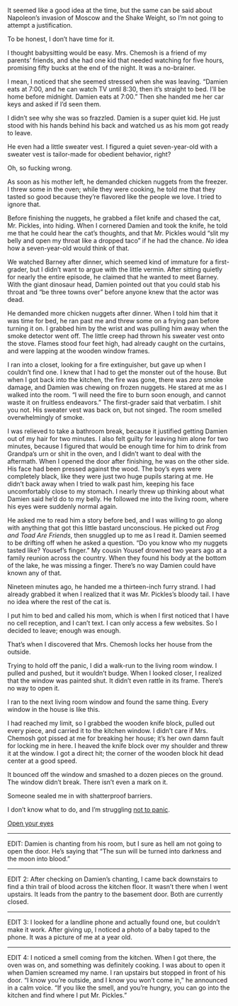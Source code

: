 It seemed like a good idea at the time, but the same can be said about Napoleon’s invasion of Moscow and the Shake Weight, so I’m not going to attempt a justification.

To be honest, I don’t have time for it. 

I thought babysitting would be easy. Mrs. Chemosh is a friend of my parents’ friends, and she had one kid that needed watching for five hours, promising fifty bucks at the end of the night. It was a no-brainer.

I mean, I noticed that she seemed stressed when she was leaving. “Damien eats at 7:00, and he can watch TV until 8:30, then it’s straight to bed. I’ll be home before midnight. Damien eats at 7:00.” Then she handed me her car keys and asked if I’d seen them.

I didn’t see why she was so frazzled. Damien is a super quiet kid. He just stood with his hands behind his back and watched us as his mom got ready to leave.

He even had a little sweater vest. I figured a quiet seven-year-old with a sweater vest is tailor-made for obedient behavior, right?

Oh, so fucking wrong.

As soon as his mother left, he demanded chicken nuggets from the freezer. I threw some in the oven; while they were cooking, he told me that they tasted so good because they’re flavored like the people we love. I tried to ignore that.

Before finishing the nuggets, he grabbed a filet knife and chased the cat, Mr. Pickles, into hiding. When I cornered Damien and took the knife, he told me that he could hear the cat’s thoughts, and that Mr. Pickles would “slit my belly and open my throat like a dropped taco” if he had the chance. *No* idea how a seven-year-old would think of that.

We watched Barney after dinner, which seemed kind of immature for a first-grader, but I didn’t want to argue with the little vermin. After sitting quietly for nearly the entire episode, he claimed that he wanted to meet Barney. With the giant dinosaur head, Damien pointed out that you could stab his throat and “be three towns over” before anyone knew that the actor was dead.

He demanded more chicken nuggets after dinner. When I told him that it was time for bed, he ran past me and threw some on a frying pan before turning it on. I grabbed him by the wrist and was pulling him away when the smoke detector went off. The little creep had thrown his sweater vest onto the stove. Flames stood four feet high, had already caught on the curtains, and were lapping at the wooden window frames. 

I ran into a closet, looking for a fire extinguisher, but gave up when I couldn’t find one. I knew that I had to get the monster out of the house. But when I got back into the kitchen, the fire was gone, there was *zero* smoke damage, and Damien was chewing on frozen nuggets. He stared at me as I walked into the room. “I will need the fire to burn soon enough, and cannot waste it on fruitless endeavors.” The first-grader said that verbatim. I shit you not. His sweater vest was back on, but not singed. The room smelled overwhelmingly of smoke.

I was relieved to take a bathroom break, because it justified getting Damien out of my hair for two minutes. I also felt guilty for leaving him alone for two minutes, because I figured that would be enough time for him to drink from Grandpa’s urn or shit in the oven, and I didn’t want to deal with the aftermath. When I opened the door after finishing, he was on the other side. His face had been pressed against the wood. The boy’s eyes were completely black, like they were just two huge pupils staring at me. He didn’t back away when I tried to walk past him, keeping his face uncomfortably close to my stomach. I nearly threw up thinking about what Damien said he’d do to my belly. He followed me into the living room, where his eyes were suddenly normal again. 

He asked me to read him a story before bed, and I was willing to go along with anything that got this little bastard unconscious. He picked out *Frog and Toad Are Friends*, then snuggled up to me as I read it. Damien seemed to be drifting off when he asked a question. “Do you know who my nuggets tasted like? Yousef’s finger.” My cousin Yousef drowned two years ago at a family reunion across the country. When they found his body at the bottom of the lake, he was missing a finger. There’s no way Damien could have known any of that. 

Nineteen minutes ago, he handed me a thirteen-inch furry strand. I had already grabbed it when I realized that it was Mr. Pickles’s bloody tail. I have no idea where the rest of the cat is.

I put him to bed and called his mom, which is when I first noticed that I have no cell reception, and I can’t text. I can only access a few websites. So I decided to leave; enough was enough.

That’s when I discovered that Mrs. Chemosh locks her house from the outside.

Trying to hold off the panic, I did a walk-run to the living room window. I pulled and pushed, but it wouldn’t budge. When I looked closer, I realized that the window was painted shut. It didn’t even rattle in its frame. There’s no way to open it. 

I ran to the next living room window and found the same thing. Every window in the house is like this.

I had reached my limit, so I grabbed the wooden knife block, pulled out every piece, and carried it to the kitchen window. I didn’t care if Mrs. Chemosh got pissed at me for breaking her house; it’s her own damn fault for locking me in here. I heaved the knife block over my shoulder and threw it at the window. I got a direct hit; the corner of the wooden block hit dead center at a good speed.

It bounced off the window and smashed to a dozen pieces on the ground. The window didn’t break. There isn’t even a mark on it. 

Someone sealed me in with shatterproof barriers.

I don’t know what to do, and I’m struggling [not to panic](https://www.reddit.com/r/ByfelsDisciple/).

[Open your eyes](https://www.reddit.com/r/thedemoncollection/)

------------------------

EDIT: Damien is chanting from his room, but I sure as hell am not going to open the door. He’s saying that “The sun will be turned into darkness and the moon into blood.”

------------------------

EDIT 2: After checking on Damien’s chanting, I came back downstairs to find a thin trail of blood across the kitchen floor. It wasn’t there when I went upstairs. It leads from the pantry to the basement door. Both are currently closed.

------------------------

EDIT 3: I looked for a landline phone and actually found one, but couldn’t make it work. After giving up, I noticed a photo of a baby taped to the phone. It was a picture of me at a year old.

------------------------

EDIT 4: I noticed a smell coming from the kitchen. When I got there, the oven was on, and something was definitely cooking. I was about to open it when Damien screamed my name. I ran upstairs but stopped in front of his door. “I know you’re outside, and I know you won’t come in,” he announced in a calm voice. “If you like the smell, and you’re hungry, you can go into the kitchen and find where I put Mr. Pickles.”